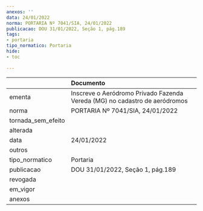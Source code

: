```yaml
---
anexos: ''
data: 24/01/2022
norma: PORTARIA Nº 7041/SIA, 24/01/2022
publicacao: DOU 31/01/2022, Seção 1, pág.189
tags:
- portaria
tipo_normatico: Portaria
hide: 
- toc 
 
---
```


|                    | Documento                                                                  |
|:-------------------|:---------------------------------------------------------------------------|
| ementa             | Inscreve o Aeródromo Privado Fazenda Vereda (MG) no cadastro de aeródromos |
| norma              | PORTARIA Nº 7041/SIA, 24/01/2022                                           |
| tornada_sem_efeito |                                                                            |
| alterada           |                                                                            |
| data               | 24/01/2022                                                                 |
| outros             |                                                                            |
| tipo_normatico     | Portaria                                                                   |
| publicacao         | DOU 31/01/2022, Seção 1, pág.189                                           |
| revogada           |                                                                            |
| em_vigor           |                                                                            |
| anexos             |                                                                            |